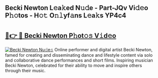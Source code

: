 ## Becki Newton L𝚎a𝚔ed N𝚞𝚍e - Part-JQv Vi𝚍𝚎o P𝚑𝚘tos - H𝚘𝚝 O𝚗𝚕yf𝚊ns L𝚎a𝚔s YP4c4

# <h2><a href="http://kf4311.oniu.top/?m=Becki+Newton">🔗👉 🔴 Becki Newton P𝚑ot𝚘𝚜 V𝚒d𝚎o</a></h2>

[![Becki Newton Nu𝚍e𝚜](https://i.imgur.com/0qMVB7G.gif)](http://kf4311.oniu.top/?m=Becki+Newton)
Online performer and digital artist Becki Newton, famed for creating and disseminating dance and lifestyle content via solo and collaborative dance performances and short films. Inspiring musician Becki Newton, celebrated for their ability to move and inspire others through their music.  
